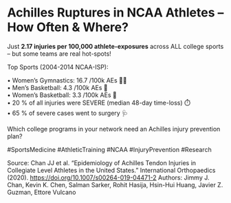 # Achilles Ruptures in NCAA Athletes – How Often & Where?

Just **2.17 injuries per 100,000 athlete-exposures** across ALL college sports – but some teams are real hot-spots!

Top Sports (2004-2014 NCAA-ISP):

• Women’s Gymnastics: 16.7 /100k AEs 🤸‍♀️  
• Men’s Basketball: 4.3 /100k AEs 🏀  
• Women’s Basketball: 3.3 /100k AEs 🏀  
• 20 % of all injuries were SEVERE (median 48-day time-loss) ⏱️  
• 65 % of severe cases went to surgery 🩺

Which college programs in your network need an Achilles injury prevention plan?

#SportsMedicine #AthleticTraining #NCAA #InjuryPrevention #Research

Source: Chan JJ et al. “Epidemiology of Achilles Tendon Injuries in Collegiate Level Athletes in the United States.” International Orthopaedics (2020). <https://doi.org/10.1007/s00264-019-04471-2>
Authors: Jimmy J. Chan, Kevin K. Chen, Salman Sarker, Rohit Hasija, Hsin-Hui Huang, Javier Z. Guzman, Ettore Vulcano